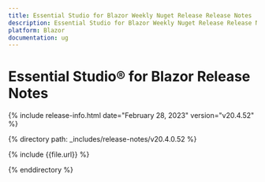```yaml
---
title: Essential Studio for Blazor Weekly Nuget Release Release Notes  
description: Essential Studio for Blazor Weekly Nuget Release Release Notes 
platform: Blazor
documentation: ug
---
```


# Essential Studio&reg; for  Blazor  Release Notes  

{% include release-info.html date="February 28, 2023"  version="v20.4.52" %} 

{% directory path: _includes/release-notes/v20.4.0.52  %}

{% include {{file.url}} %}

{% enddirectory %}


